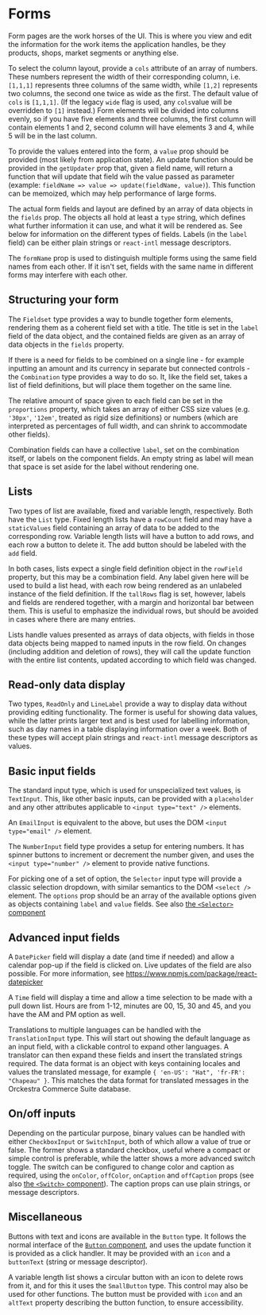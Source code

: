 # Forms

Form pages are the work horses of the UI. This is where you view and edit the information for the work items the application handles, be they products, shops, market segments or anything else.

To select the column layout, provide a `cols` attribute of an array of numbers. These numbers represent the width of their corresponding column, i.e. `[1,1,1]` represents three columns of the same width, while `[1,2]` represents two columns, the second one twice as wide as the first. The default value of `cols` is `[1,1,1]`. (If the legacy `wide` flag is used, any `cols`value will be overridden to `[1]` instead.) Form elements will be divided into columns evenly, so if you have five elements and three columns, the first column will contain elements 1 and 2, second column will have elements 3 and 4, while 5 will be in the last column.

To provide the values entered into the form, a `value` prop should be provided (most likely from application state). An update function should be provided in the `getUpdater` prop that, given a field name, will return a function that will update that field wih the value passed as parameter (example: `fieldName => value => update(fieldName, value)`). This function can be memoized, which may help performance of large forms.

The actual form fields and layout are defined by an array of data objects in the `fields` prop. The objects all hold at least a `type` string, which defines what further information it can use, and what it will be rendered as. See below for information on the different types of fields. Labels (in the `label` field) can be either plain strings or `react-intl` message descriptors.

The `formName` prop is used to distinguish multiple forms using the same field names from each other. If it isn't set, fields with the same name in different forms may interfere with each other.

## Structuring your form

The `Fieldset` type provides a way to bundle together form elements, rendering them as a coherent field set with a title. The title is set in the `label` field of the data object, and the contained fields are given as an array of data objects in the `fields` property.

If there is a need for fields to be combined on a single line - for example inputting an amount and its currency in separate but connected controls - the `Combination` type provides a way to do so. It, like the field set, takes a list of field definitions, but will place them together on the same line.

The relative amount of space given to each field can be set in the `proportions` property, which takes an array of either CSS size values (e.g. `'30px'`, `'12em'`, treated as rigid size definitions) or numbers (which are interpreted as percentages of full width, and can shrink to accommodate other fields).

Combination fields can have a collective `label`, set on the combination itself, or labels on the component fields. An empty string as label will mean that space is set aside for the label without rendering one.

## Lists

Two types of list are available, fixed and variable length, respectively. Both have the `List` type. Fixed length lists have a `rowCount` field and may have a `staticValues` field containing an array of data to be added to the corresponding row. Variable length lists will have a button to add rows, and each row a button to delete it. The add button should be labeled with the `add` field.

In both cases, lists expect a single field definition object in the `rowField` property, but this may be a combination field. Any label given here will be used to build a list head, with each row being rendered as an unlabeled instance of the field definition. If the `tallRows` flag is set, however, labels and fields are rendered together, with a margin and horizontal bar between them. This is useful to emphasize the individual rows, but should be avoided in cases where there are many entries.

Lists handle values presented as arrays of data objects, with fields in those data objects being mapped to named inputs in the row field. On changes (including addition and deletion of rows), they will call the update function with the entire list contents, updated according to which field was changed.

## Read-only data display

Two types, `ReadOnly` and `LineLabel` provide a way to display data without providing editing functionality. The former is useful for showing data values, while the latter prints larger text and is best used for labelling information, such as day names in a table displaying information over a week. Both of these types will accept plain strings and `react-intl` message descriptors as values.

## Basic input fields

The standard input type, which is used for unspecialized text values, is `TextInput`. This, like other basic inputs, can be provided with a `placeholder` and any other attributes applicable to `<input type="text" />` elements.

An `EmailInput` is equivalent to the above, but uses the DOM `<input type="email" />` element. <!-- Additional field types for url, tel, etc.? -->

The `NumberInput` field type provides a setup for entering numbers. It has spinner buttons to increment or decrement the number given, and uses the `<input type="number" />` element to provide native functions.

For picking one of a set of option, the `Selector` input type will provide a classic selection dropdown, with similar semantics to the DOM `<select />` element. The `options` prop should be an array of the available options given as objects containing `label` and `value` fields. See also [the `<Selector>` component](components.md#selector)

## Advanced input fields

A `DatePicker` field will display a date (and time if needed) and allow a calendar pop-up if the field is clicked on. Live updates of the field are also possible.
For more information, see https://www.npmjs.com/package/react-datepicker

A `Time` field will display a time and allow a time selection to be made with a pull down list. Hours are from 1-12, minutes are 00, 15, 30 and 45, and you have the AM and PM option as well.

Translations to multiple languages can be handled with the `TranslationInput` type. This will start out showing the default language as an input field, with a clickable control to expand other languages. A translator can then expand these fields and insert the translated strings required. The data format is an object with keys containing locales and values the translated message, for example `{ 'en-US': "Hat", 'fr-FR': "Chapeau" }`. This matches the data format for translated messages in the Orckestra Commerce Suite database.

## On/off inputs

Depending on the particular purpose, binary values can be handled with either `CheckboxInput` or `SwitchInput`, both of which allow a value of true or false. The former shows a standard checkbox, useful where a compact or simple control is preferable, while the latter shows a more advanced switch toggle. The switch can be configured to change color and caption as required, using the `onColor`, `offColor`, `onCaption` and `offCaption` props (see also [the `<Switch>` component](components.md#switch)). The caption props can use plain strings, or message descriptors.

## Miscellaneous

Buttons with text and icons are available in the `Button` type. It follows the normal interface of the [`Button` component](components.md#Button), and uses the update function it is provided as a click handler. It may be provided with an `icon` and a `buttonText` (string or message descriptor).

A variable length list shows a circular button with an icon to delete rows from it, and for this it uses the `SmallButton` type. This control may also be used for other functions. The button must be provided with `icon` and an `altText` property describing the button function, to ensure accessibility.
